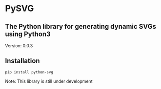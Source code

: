 # PySVG
## The Python library for generating dynamic SVGs using Python3

Version: 0.0.3 

## Installation
```
pip install python-svg
```

Note:
    This library is still under development
